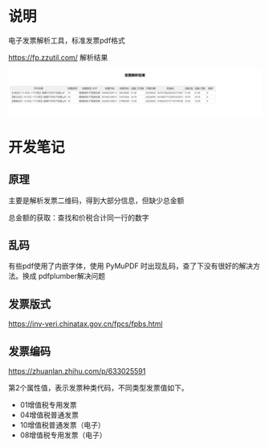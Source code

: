 # 说明

电子发票解析工具，标准发票pdf格式

https://fp.zzutil.com/
解析结果

![截图](doc/img.png)

# 开发笔记

## 原理

主要是解析发票二维码，得到大部分信息，但缺少总金额

总金额的获取：查找和价税合计同一行的数字

## 乱码

有些pdf使用了内嵌字体，使用 PyMuPDF 时出现乱码，查了下没有很好的解决方法。换成 pdfplumber解决问题

## 发票版式

https://inv-veri.chinatax.gov.cn/fpcs/fpbs.html

## 发票编码

https://zhuanlan.zhihu.com/p/633025591

第2个属性值，表示发票种类代码，不同类型发票值如下。

- 01增值税专用发票
- 04增值税普通发票
- 10增值税普通发票（电子）
- 08增值税专用发票（电子）